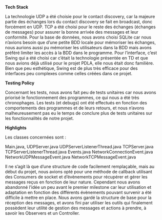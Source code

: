 **Tech Stack**

La technologie UDP a été choisie pour le contact discovery, car la majeure partie des échanges lors du contact discovery se fait en broadcast, donc forcément en UDP.
TCP a été choisi pour le reste des échanges (échanges de messages) pour assurer la bonne arrivée des messages et leur conformité.
Pour la base de données, nous avons choisi SQLite car nous n’avions besoin que d’une petite BDD locale pour mémoriser les échanges, nous aurions aussi pu mémoriser les utilisateurs dans la BDD mais avons préféré limiter les accès à la BDD dans le programme.
Pour l’interface, c’est Swing qui a été choisi car c’était la technologie présentée en TD et que nous avions déjà utilisé pour le projet PDLA, elle nous était donc familière.  Bien que peu esthétique, Swing est de plus très efficace pour des interfaces peu complexes comme celles créées dans ce projet.

**Testing Policy** 

Concernant les tests, nous avons fait peu de tests unitaires car nous avons priorisé le fonctionnement des programmes, ce qui nous a été très chronophages. Les tests (et debugs) ont été effectués en fonction des comportements des programmes et de leurs retours, et nous n’avons malheureusement pas eu le temps de conclure plus de tests unitaires sur les fonctionnalités de notre projet.


**Highlights** 

Les classes concernées sont : 

Main.java, 
UDPServer.java 
UDPServerListenerThread.java
TCPServer.java
TCPServerListenerThread.java
Events.java
NetworkConnectionEvent.java
NetworkUDPMessageEvent.java 
NetworkTCPMessageEvent.java

Il ne s’agit là que d’une structure de code facilement remplaçable, mais au début du projet, nous avions opté pour une méthode de callback utilisant des Consumers de socket et d’évènements pour récupérer et gérer les messages reçus en fonction de leur nature. Cependant nous avons abandonné l’idée un peu avant le premier milestone car leur utilisation et adaptation en fonction des différents évènements pouvant survenir a été difficile à mettre en place. Nous avons gardé la structure de base pour la réception des messages, et avons fini par utiliser les outils qui finalement possèdent leur utilité de gestion des messages et actions à prendre, à savoir les Observers et un Controller. 
